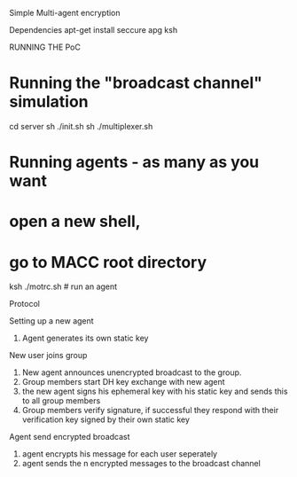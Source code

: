 Simple Multi-agent encryption

Dependencies
apt-get install seccure apg ksh

RUNNING THE PoC

 # Running the "broadcast channel" simulation
 cd server
 sh ./init.sh
 sh ./multiplexer.sh

 # Running agents - as many as you want

 # open a new shell,
 # go to MACC root directory

 ksh ./motrc.sh # run an agent

Protocol

Setting up a new agent
1. Agent generates its own static key

New user joins group
1. New agent announces unencrypted broadcast to the group.
2. Group members start DH key exchange with new agent
3. the new agent signs his ephemeral key with his static key and sends this to all group members
4. Group members verify signature, if successful they respond with their verification key signed by their own static key

Agent send encrypted broadcast
1. agent encrypts his message for each user seperately
2. agent sends the n encrypted messages to the broadcast channel

